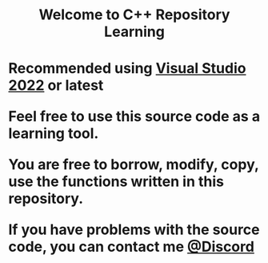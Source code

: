<h1 align="center">Welcome to C++ Repository Learning<h1>

Recommended using [Visual Studio 2022](https://visualstudio.microsoft.com/) or latest

Feel free to use this source code as a learning tool. 

You are free to borrow, modify, copy, use the functions written in this repository.

If you have problems with the source code, you can contact me [@Discord](https://discord.com/users/442224069899976707)
